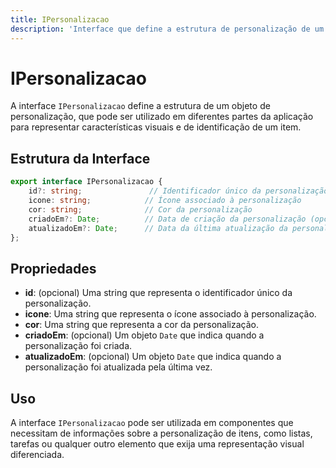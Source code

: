 ```yaml
---
title: IPersonalizacao
description: 'Interface que define a estrutura de personalização de um item, incluindo ícone, cor e timestamps de criação e atualização.'
---
```


# IPersonalizacao

A interface `IPersonalizacao` define a estrutura de um objeto de personalização, que pode ser utilizado em diferentes partes da aplicação para representar características visuais e de identificação de um item.

## Estrutura da Interface

```typescript
export interface IPersonalizacao {
    id?: string;               // Identificador único da personalização (opcional)
    icone: string;            // Ícone associado à personalização
    cor: string;              // Cor da personalização
    criadoEm?: Date;          // Data de criação da personalização (opcional)
    atualizadoEm?: Date;      // Data da última atualização da personalização (opcional)
};
```

## Propriedades

- **id**: (opcional) Uma string que representa o identificador único da personalização.
- **icone**: Uma string que representa o ícone associado à personalização.
- **cor**: Uma string que representa a cor da personalização.
- **criadoEm**: (opcional) Um objeto `Date` que indica quando a personalização foi criada.
- **atualizadoEm**: (opcional) Um objeto `Date` que indica quando a personalização foi atualizada pela última vez.

## Uso

A interface `IPersonalizacao` pode ser utilizada em componentes que necessitam de informações sobre a personalização de itens, como listas, tarefas ou qualquer outro elemento que exija uma representação visual diferenciada.